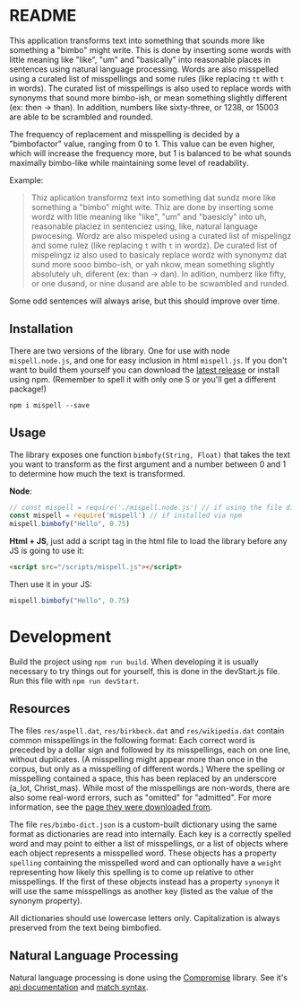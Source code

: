 # README
This application transforms text into something that sounds more like something a "bimbo" might write. This is done by inserting some words with little meaning like "like", "um" and "basically" into reasonable places in sentences using natural language processing. Words are also misspelled using a curated list of misspellings and some rules (like replacing `tt` with `t` in words). The curated list of misspellings is also used to replace words with synonyms that sound more bimbo-ish, or mean something slightly different (ex: then -> than). In addition, numbers like sixty-three, or 1238, or 15003 are able to be scrambled and rounded.

The frequency of replacement and misspelling is decided by a "bimbofactor" value, ranging from 0 to 1. This value can be even higher, which will increase the frequency more, but 1 is balanced to be what sounds maximally bimbo-like while maintaining some level of readability.

Example:
> Thiz aplication transformz text into something dat sundz more like something a "bimbo" might wite. Thiz are done by inserting some wordz with litle meaning like "like", "um" and "baesicly" into uh, reasonable placiez in sentenciez using, like, natural language pwocesing. Wordz are also mispeled using a curated list of mispelingz and some rulez (like replacing `t` with `t` in wordz). De curated list of mispelingz iz also used to basicaly replace wordz with synonymz dat sund more sooo bimbo-ish, or yah nkow, mean something slightly absolutely uh, diferent (ex: than -> dan). In adition, numberz like fifty, or one dusand, or nine dusand are able to be scwambled and runded.

Some odd sentences will always arise, but this should improve over time.

## Installation
There are two versions of the library. One for use with node `mispell.node.js`, and one for easy inclusion in html `mispell.js`. If you don't want to build them yourself you can download the [latest release](https://github.com/Gardamuse/mispell/releases/latest) or install using npm. (Remember to spell it with only one S or you'll get a different package!)
```
npm i mispell --save
```


## Usage
The library exposes one function `bimbofy(String, Float)` that takes the text you want to transform as the first argument and a number between 0 and 1 to determine how much the text is transformed.

__Node__:
```js
// const mispell = require('./mispell.node.js') // if using the file directly
const mispell = require('mispell') // if installed via npm
mispell.bimbofy("Hello", 0.75)
```

__Html + JS__, just add a script tag in the html file to load the library before any JS is going to use it:
```html
<script src="/scripts/mispell.js"></script>
```
Then use it in your JS:
```js
mispell.bimbofy("Hello", 0.75)
```

# Development
Build the project using `npm run build`. When developing it is usually necessary to try things out for yourself, this is done in the devStart.js file. Run this file with `npm run devStart`.

## Resources
The files `res/aspell.dat`, `res/birkbeck.dat` and `res/wikipedia.dat` contain common misspellings in the following format: Each correct word is preceded by a dollar sign and followed by its misspellings, each on one line, without duplicates. (A misspelling might appear more than once in the corpus, but only as a misspelling of different words.) Where the spelling or misspelling contained a space, this has been replaced by an underscore (a_lot, Christ_mas). While most of the misspellings are non-words, there are also some real-word errors, such as "omitted" for "admitted". For more information, see the [page they were downloaded from](https://www.dcs.bbk.ac.uk/~ROGER/corpora.html).

The file `res/bimbo-dict.json` is a custom-built dictionary using the same format as dictionaries are read into internally. Each key is a correctly spelled word and may point to either a list of misspellings, or a list of objects where each object represents a misspelled word. These objects has a property `spelling` containing the misspelled word and can optionally have a `weight` representing how likely this spelling is to come up relative to other misspellings. If the first of these objects instead has a property `synonym` it will use the same misspellings as another key (listed as the value of the synonym property).

All dictionaries should use lowercase letters only. Capitalization is always preserved from the text being bimbofied.

## Natural Language Processing
Natural language processing is done using the [Compromise](https://github.com/spencermountain/compromise) library. See it's [api documentation](https://observablehq.com/@spencermountain/compromise-api) and [match syntax](https://github.com/spencermountain/compromise/wiki/Match-syntax).
